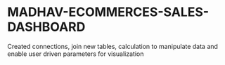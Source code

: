 # MADHAV-ECOMMERCES-SALES-DASHBOARD
Created connections, join new tables, calculation to manipulate data and enable user driven parameters for visualization
